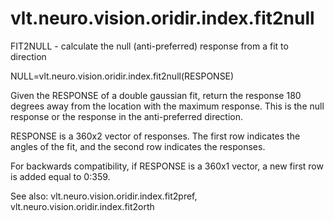 # vlt.neuro.vision.oridir.index.fit2null

  FIT2NULL - calculate the null (anti-preferred) response from a fit to direction
 
   NULL=vlt.neuro.vision.oridir.index.fit2null(RESPONSE)
 
   Given the RESPONSE of a double gaussian fit, return the response 180 degrees
   away from the location with the maximum response.  This is the null
   response or the response in the anti-preferred direction.
 
   RESPONSE is a 360x2 vector of responses. The first row indicates the 
   angles of the fit, and the second row indicates the responses.
 
   For backwards compatibility, if RESPONSE is a 360x1 vector, a new first
   row is added equal to 0:359.
 
   See also: vlt.neuro.vision.oridir.index.fit2pref, vlt.neuro.vision.oridir.index.fit2orth
